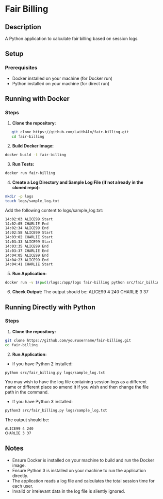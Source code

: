 # Fair Billing

## Description
A Python application to calculate fair billing based on session logs.

## Setup

### Prerequisites
- Docker installed on your machine (for Docker run)
- Python installed on your machine (for direct run)

## Running with Docker
### Steps

1. **Clone the repository:**
```sh
   git clone https://github.com/LaithAlm/fair-billing.git
   cd fair-billing
```

2. **Build Docker Image:**
```sh
docker build -t fair-billing
```

3. **Run Tests:**
```sh
docker run fair-billing
```

4. **Create a Log Directory and Sample Log File (if not already in the cloned repo):**

```sh
mkdir -p logs
touch logs/sample_log.txt
```
Add the following content to logs/sample_log.txt:
```sh
14:02:03 ALICE99 Start
14:02:05 CHARLIE End
14:02:34 ALICE99 End
14:02:58 ALICE99 Start
14:03:02 CHARLIE Start
14:03:33 ALICE99 Start
14:03:35 ALICE99 End
14:03:37 CHARLIE End
14:04:05 ALICE99 End
14:04:23 ALICE99 End
14:04:41 CHARLIE Start
```

5. **Run Application:**
```sh
docker run -v $(pwd)/logs:/app/logs fair-billing python src/fair_billing.py /app/logs/sample_log.txt
```
6. **Check Output:**
The output should be:
ALICE99 4 240
CHARLIE 3 37


## Running Directly with Python
### Steps


1. **Clone the repository:**

```sh
git clone https://github.com/yourusername/fair-billing.git
cd fair-billing
```

2. **Run Application:**
- If you have Python 2 installed:
```sh
python src/fair_billing.py logs/sample_log.txt
```
You may wish to have the log file containing session logs as a different name or different place so amend it if you wish and then change the file path in the command.

- If you have Python 3 installed:
```sh
python3 src/fair_billing.py logs/sample_log.txt
```


The output should be:

```sh
ALICE99 4 240
CHARLIE 3 37
```

## Notes
- Ensure Docker is installed on your machine to build and run the Docker image.
- Ensure Python 3 is installed on your machine to run the application directly.
- The application reads a log file and calculates the total session time for each user.
- Invalid or irrelevant data in the log file is silently ignored.













